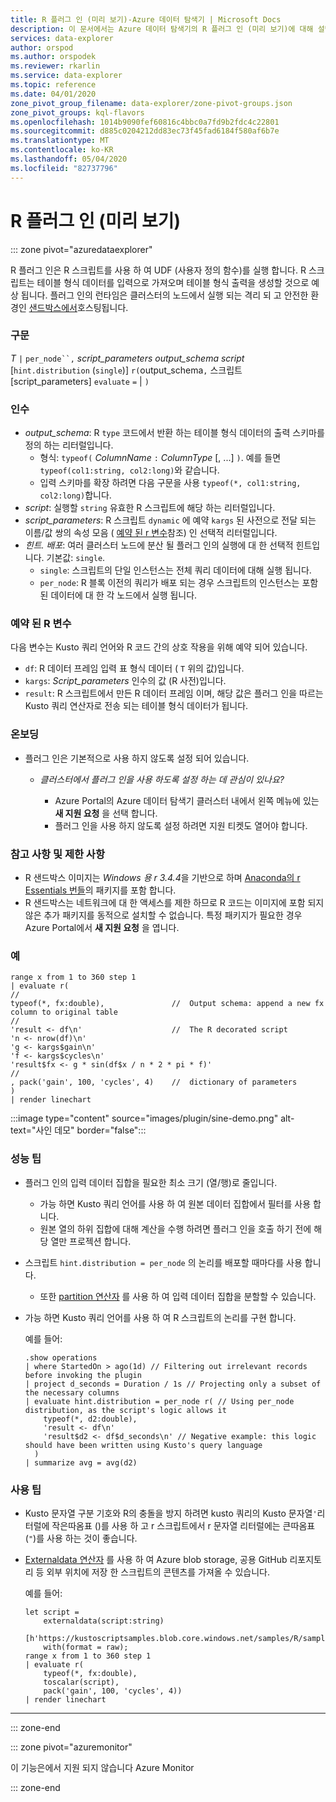 ```yaml
---
title: R 플러그 인 (미리 보기)-Azure 데이터 탐색기 | Microsoft Docs
description: 이 문서에서는 Azure 데이터 탐색기의 R 플러그 인 (미리 보기)에 대해 설명 합니다.
services: data-explorer
author: orspod
ms.author: orspodek
ms.reviewer: rkarlin
ms.service: data-explorer
ms.topic: reference
ms.date: 04/01/2020
zone_pivot_group_filename: data-explorer/zone-pivot-groups.json
zone_pivot_groups: kql-flavors
ms.openlocfilehash: 1014b9090fef60816c4bbc0a7fd9b2fdc4c22801
ms.sourcegitcommit: d885c0204212dd83ec73f45fad6184f580af6b7e
ms.translationtype: MT
ms.contentlocale: ko-KR
ms.lasthandoff: 05/04/2020
ms.locfileid: "82737796"
---
```

# <a name="r-plugin-preview"></a>R 플러그 인 (미리 보기)

::: zone pivot="azuredataexplorer"

R 플러그 인은 R 스크립트를 사용 하 여 UDF (사용자 정의 함수)를 실행 합니다. R 스크립트는 테이블 형식 데이터를 입력으로 가져오며 테이블 형식 출력을 생성할 것으로 예상 됩니다.
플러그 인의 런타임은 클러스터의 노드에서 실행 되는 격리 되 고 안전한 환경인 [샌드박스에서](../concepts/sandboxes.md)호스팅됩니다.

### <a name="syntax"></a>구문

*T* `|` `per_node``,` *script_parameters* *output_schema* *script* [`hint.distribution` (`single`)] `r(`output_schema`,` 스크립트 [script_parameters] `evaluate` `=`  | `)`


### <a name="arguments"></a>인수

* *output_schema*: R `type` 코드에서 반환 하는 테이블 형식 데이터의 출력 스키마를 정의 하는 리터럴입니다.
    * 형식: `typeof(` *ColumnName* `:` *ColumnType* [, ...] `)`. 예를 들면 `typeof(col1:string, col2:long)`와 같습니다.
    * 입력 스키마를 확장 하려면 다음 구문을 사용 `typeof(*, col1:string, col2:long)`합니다.
* *script*: 실행할 `string` 유효한 R 스크립트에 해당 하는 리터럴입니다.
* *script_parameters*: R 스크립트 `dynamic` 에 예약 `kargs` 된 사전으로 전달 되는 이름/값 쌍의 속성 모음 ( [예약 된 r 변수](#reserved-r-variables)참조) 인 선택적 리터럴입니다.
* *힌트. 배포*: 여러 클러스터 노드에 분산 될 플러그 인의 실행에 대 한 선택적 힌트입니다.
   기본값: `single`.
    * `single`: 스크립트의 단일 인스턴스는 전체 쿼리 데이터에 대해 실행 됩니다.
    * `per_node`: R 블록 이전의 쿼리가 배포 되는 경우 스크립트의 인스턴스는 포함 된 데이터에 대 한 각 노드에서 실행 됩니다.


### <a name="reserved-r-variables"></a>예약 된 R 변수

다음 변수는 Kusto 쿼리 언어와 R 코드 간의 상호 작용을 위해 예약 되어 있습니다.

* `df`: R 데이터 프레임 입력 표 형식 데이터 ( `T` 위의 값)입니다.
* `kargs`: *Script_parameters* 인수의 값 (R 사전)입니다.
* `result`: R 스크립트에서 만든 R 데이터 프레임 이며, 해당 값은 플러그 인을 따르는 Kusto 쿼리 연산자로 전송 되는 테이블 형식 데이터가 됩니다.

### <a name="onboarding"></a>온보딩


* 플러그 인은 기본적으로 사용 하지 않도록 설정 되어 있습니다.
    * *클러스터에서 플러그 인을 사용 하도록 설정 하는 데 관심이 있나요?*
        
        * Azure Portal의 Azure 데이터 탐색기 클러스터 내에서 왼쪽 메뉴에 있는 **새 지원 요청** 을 선택 합니다.
        * 플러그 인을 사용 하지 않도록 설정 하려면 지원 티켓도 열어야 합니다.

### <a name="notes-and-limitations"></a>참고 사항 및 제한 사항

* R 샌드박스 이미지는 *Windows 용 r 3.4.4*을 기반으로 하며 [Anaconda의 r Essentials 번들](https://docs.anaconda.com/anaconda/packages/r-language-pkg-docs/)의 패키지를 포함 합니다.
* R 샌드박스는 네트워크에 대 한 액세스를 제한 하므로 R 코드는 이미지에 포함 되지 않은 추가 패키지를 동적으로 설치할 수 없습니다. 특정 패키지가 필요한 경우 Azure Portal에서 **새 지원 요청** 을 엽니다.


### <a name="examples"></a>예

```kusto
range x from 1 to 360 step 1
| evaluate r(
//
typeof(*, fx:double),               //  Output schema: append a new fx column to original table 
//
'result <- df\n'                    //  The R decorated script
'n <- nrow(df)\n'
'g <- kargs$gain\n'
'f <- kargs$cycles\n'
'result$fx <- g * sin(df$x / n * 2 * pi * f)'
//
, pack('gain', 100, 'cycles', 4)    //  dictionary of parameters
)
| render linechart 
```

:::image type="content" source="images/plugin/sine-demo.png" alt-text="사인 데모" border="false":::

### <a name="performance-tips"></a>성능 팁

* 플러그 인의 입력 데이터 집합을 필요한 최소 크기 (열/행)로 줄입니다.
    * 가능 하면 Kusto 쿼리 언어를 사용 하 여 원본 데이터 집합에서 필터를 사용 합니다.
    * 원본 열의 하위 집합에 대해 계산을 수행 하려면 플러그 인을 호출 하기 전에 해당 열만 프로젝션 합니다.
* 스크립트 `hint.distribution = per_node` 의 논리를 배포할 때마다를 사용 합니다.
    * 또한 [partition 연산자](partitionoperator.md) 를 사용 하 여 입력 데이터 집합을 분할할 수 있습니다.
* 가능 하면 Kusto 쿼리 언어를 사용 하 여 R 스크립트의 논리를 구현 합니다.

    예를 들어:

    ```kusto    
    .show operations
    | where StartedOn > ago(1d) // Filtering out irrelevant records before invoking the plugin
    | project d_seconds = Duration / 1s // Projecting only a subset of the necessary columns
    | evaluate hint.distribution = per_node r( // Using per_node distribution, as the script's logic allows it
        typeof(*, d2:double),
        'result <- df\n'
        'result$d2 <- df$d_seconds\n' // Negative example: this logic should have been written using Kusto's query language
      )
    | summarize avg = avg(d2)
    ```

### <a name="usage-tips"></a>사용 팁

* Kusto 문자열 구분 기호와 R의 충돌을 방지 하려면 kusto 쿼리의 Kusto 문자열`'`리터럴에 작은따옴표 ()를 사용 하 고 r 스크립트에서 r 문자열 리터럴에는 큰따옴표 (`"`)를 사용 하는 것이 좋습니다.
* [Externaldata 연산자](externaldata-operator.md) 를 사용 하 여 Azure blob storage, 공용 GitHub 리포지토리 등 외부 위치에 저장 한 스크립트의 콘텐츠를 가져올 수 있습니다.
  
  예를 들어:

    ```kusto    
    let script = 
        externaldata(script:string)
        [h'https://kustoscriptsamples.blob.core.windows.net/samples/R/sample_script.r']
        with(format = raw);
    range x from 1 to 360 step 1
    | evaluate r(
        typeof(*, fx:double),
        toscalar(script), 
        pack('gain', 100, 'cycles', 4))
    | render linechart 
    ```

---

::: zone-end

::: zone pivot="azuremonitor"

이 기능은에서 지원 되지 않습니다 Azure Monitor

::: zone-end

